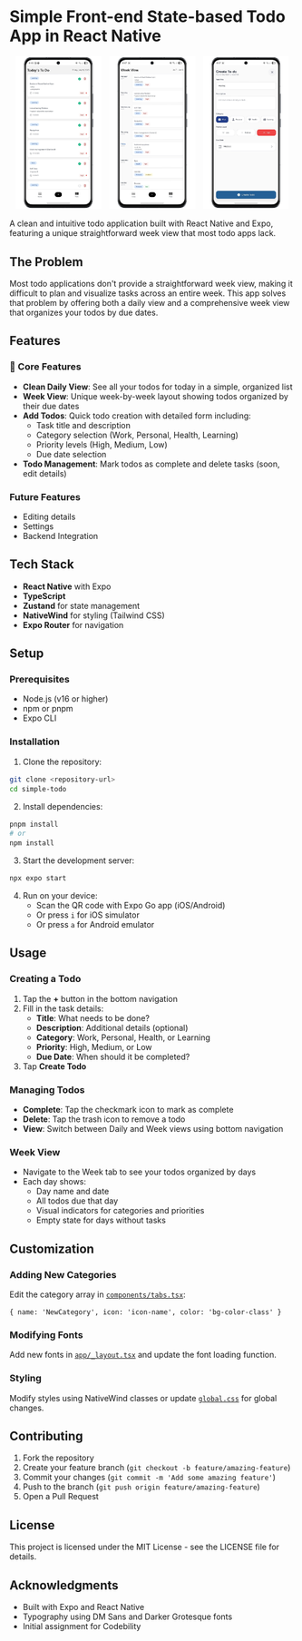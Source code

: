 # Simple Front-end State-based Todo App in React Native

<p align="center">
  <img src="todomockup1.svg" alt="Todo Mockup 1" width="30%" style="margin-right:10px;"/>
  <img src="todomockup2.svg" alt="Todo Mockup 2" width="30%" style="margin-right:10px;"/>
  <img src="todomockup3.svg" alt="Todo Mockup 3" width="30%"/>
</p>

A clean and intuitive todo application built with React Native and Expo, featuring a unique straightforward week view that most todo apps lack.

## The Problem

Most todo applications don't provide a straightforward week view, making it difficult to plan and visualize tasks across an entire week. This app solves that problem by offering both a daily view and a comprehensive week view that organizes your todos by due dates.

## Features

### 📱 Core Features
- **Clean Daily View**: See all your todos for today in a simple, organized list
- **Week View**: Unique week-by-week layout showing todos organized by their due dates
- **Add Todos**: Quick todo creation with detailed form including:
  - Task title and description
  - Category selection (Work, Personal, Health, Learning)
  - Priority levels (High, Medium, Low)
  - Due date selection
- **Todo Management**: Mark todos as complete and delete tasks (soon, edit details)

### Future Features
- Editing details
- Settings
- Backend Integration

## Tech Stack

- **React Native** with Expo
- **TypeScript**
- **Zustand** for state management
- **NativeWind** for styling (Tailwind CSS)
- **Expo Router** for navigation

## Setup

### Prerequisites
- Node.js (v16 or higher)
- npm or pnpm
- Expo CLI

### Installation

1. Clone the repository:
```bash
git clone <repository-url>
cd simple-todo
```

2. Install dependencies:
```bash
pnpm install
# or
npm install
```

3. Start the development server:
```bash
npx expo start
```

4. Run on your device:
   - Scan the QR code with Expo Go app (iOS/Android)
   - Or press `i` for iOS simulator
   - Or press `a` for Android emulator

## Usage

### Creating a Todo
1. Tap the **+** button in the bottom navigation
2. Fill in the task details:
   - **Title**: What needs to be done?
   - **Description**: Additional details (optional)
   - **Category**: Work, Personal, Health, or Learning
   - **Priority**: High, Medium, or Low
   - **Due Date**: When should it be completed?
3. Tap **Create Todo**

### Managing Todos
- **Complete**: Tap the checkmark icon to mark as complete
- **Delete**: Tap the trash icon to remove a todo
- **View**: Switch between Daily and Week views using bottom navigation

### Week View
- Navigate to the Week tab to see your todos organized by days
- Each day shows:
  - Day name and date
  - All todos due that day
  - Visual indicators for categories and priorities
  - Empty state for days without tasks

## Customization

### Adding New Categories
Edit the category array in [`components/tabs.tsx`](components/tabs.tsx):
```tsx
{ name: 'NewCategory', icon: 'icon-name', color: 'bg-color-class' }
```

### Modifying Fonts
Add new fonts in [`app/_layout.tsx`](app/_layout.tsx) and update the font loading function.

### Styling
Modify styles using NativeWind classes or update [`global.css`](global.css) for global changes.

## Contributing

1. Fork the repository
2. Create your feature branch (`git checkout -b feature/amazing-feature`)
3. Commit your changes (`git commit -m 'Add some amazing feature'`)
4. Push to the branch (`git push origin feature/amazing-feature`)
5. Open a Pull Request

## License

This project is licensed under the MIT License - see the LICENSE file for details.

## Acknowledgments

- Built with Expo and React Native
- Typography using DM Sans and Darker Grotesque fonts
- Initial assignment for Codebility
